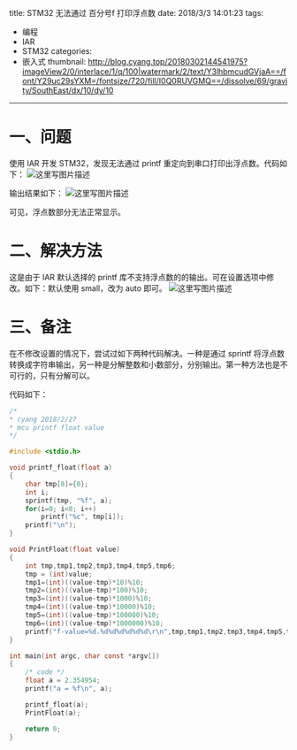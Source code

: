 title: STM32 无法通过 百分号f 打印浮点数
date: 2018/3/3 14:01:23
tags:
- 编程
- IAR
- STM32
categories:
- 嵌入式
thumbnail: http://blog.cyang.top/20180302144541975?imageView2/0/interlace/1/q/100|watermark/2/text/Y3lhbmcudGVjaA==/font/Y29uc29sYXM=/fontsize/720/fill/I0Q0RUVGMQ==/dissolve/69/gravity/SouthEast/dx/10/dy/10
---


# 一、问题
使用 IAR 开发 STM32，发现无法通过 printf 重定向到串口打印出浮点数。代码如下：
![这里写图片描述](http://blog.cyang.top/20180302144541975?imageView2/0/interlace/1/q/100|watermark/2/text/Y3lhbmcudGVjaA==/font/Y29uc29sYXM=/fontsize/720/fill/I0Q0RUVGMQ==/dissolve/69/gravity/SouthEast/dx/10/dy/10)

<!-- more -->

输出结果如下：
![这里写图片描述](http://blog.cyang.top/20180302144722631?imageView2/0/interlace/1/q/100|watermark/2/text/Y3lhbmcudGVjaA==/font/Y29uc29sYXM=/fontsize/720/fill/I0Q0RUVGMQ==/dissolve/69/gravity/SouthEast/dx/10/dy/10)

可见，浮点数部分无法正常显示。

# 二、解决方法
这是由于 IAR 默认选择的 printf 库不支持浮点数的的输出。可在设置选项中修改。如下：默认使用 small，改为 auto 即可。
![这里写图片描述](http://blog.cyang.top/20180302144931419?imageView2/0/interlace/1/q/100|watermark/2/text/Y3lhbmcudGVjaA==/font/Y29uc29sYXM=/fontsize/720/fill/I0Q0RUVGMQ==/dissolve/69/gravity/SouthEast/dx/10/dy/10)

# 三、备注
在不修改设置的情况下，尝试过如下两种代码解决。一种是通过 sprintf 将浮点数转换成字符串输出，另一种是分解整数和小数部分，分别输出。第一种方法也是不可行的，只有分解可以。

代码如下：

```c
/*
* cyang 2018/2/27
* mcu printf float value
*/

#include <stdio.h>

void printf_float(float a)
{
	char tmp[8]={0};
	int i;
	sprintf(tmp, "%f", a);
	for(i=0; i<8; i++)
		printf("%c", tmp[i]);
	printf("\n");
}

void PrintFloat(float value)
{
    int tmp,tmp1,tmp2,tmp3,tmp4,tmp5,tmp6;
    tmp = (int)value;
    tmp1=(int)((value-tmp)*10)%10;
    tmp2=(int)((value-tmp)*100)%10;
    tmp3=(int)((value-tmp)*1000)%10;
    tmp4=(int)((value-tmp)*10000)%10;
    tmp5=(int)((value-tmp)*100000)%10;
    tmp6=(int)((value-tmp)*1000000)%10;
    printf("f-value=%d.%d%d%d%d%d%d\r\n",tmp,tmp1,tmp2,tmp3,tmp4,tmp5,tmp6);
}

int main(int argc, char const *argv[])
{
	/* code */
	float a = 2.354954;
	printf("a = %f\n", a);

	printf_float(a);
	PrintFloat(a);

	return 0;
}
```